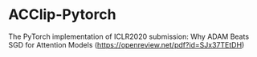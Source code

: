 # ACClip-Pytorch
The PyTorch implementation of ICLR2020 submission: Why ADAM Beats SGD for Attention Models (https://openreview.net/pdf?id=SJx37TEtDH)
